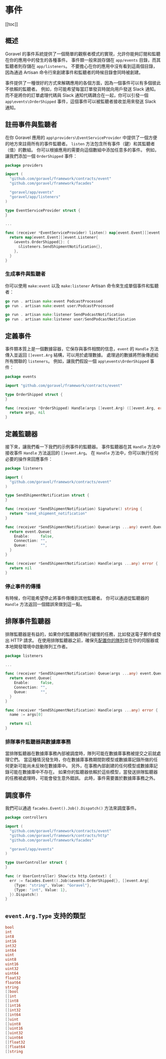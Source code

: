 # 事件

[[toc]]

## 概述

Goravel 的事件系統提供了一個簡單的觀察者模式的實現，允許你能夠訂閱和監聽在你的應用中的發生的各種事件。 事件類一般來說存儲在 `app/events` 目錄，而其監聽者則存儲在 `app/listeners`。 不要擔心在你的應用中沒有看到這兩個目錄，因為通過 Artisan 命令行來創建事件和監聽者的時候目錄會同時被創建。

事件提供了一種很好的方式來解耦應用的各個方面，因為一個事件可以有多個彼此不依賴的監聽者。 例如，你可能希望每當訂單發貨時就向用戶發送 Slack 通知。 而不是將你的訂單處理代碼與 Slack 通知代碼耦合在一起，你可以引發一個 `app\events\OrderShipped` 事件，這個事件可以被監聽者接收並用來發送 Slack 通知。

## 註冊事件與監聽者

在你 Goravel 應用的 `app\providers\EventServiceProvider` 中提供了一個方便的地方來註冊所有的事件監聽者。 `listen` 方法包含所有事件（鍵）和其監聽者（值）的數組。 你可以根據應用的需要向這個數組中添加任意多的事件。 例如，讓我們添加一個 `OrderShipped` 事件：

```go
package providers

import (
  "github.com/goravel/framework/contracts/event"
  "github.com/goravel/framework/facades"

  "goravel/app/events"
  "goravel/app/listeners"
)

type EventServiceProvider struct {
}

...

func (receiver *EventServiceProvider) listen() map[event.Event][]event.Listener {
  return map[event.Event][]event.Listener{
    &events.OrderShipped{}: {
      &listeners.SendShipmentNotification{},
    },
  }
}
```

### 生成事件與監聽者

你可以使用 `make:event` 以及 `make:listener` Artisan 命令來生成單個事件和監聽者：

```go
go run . artisan make:event PodcastProcessed
go run . artisan make:event user/PodcastProcessed

go run . artisan make:listener SendPodcastNotification
go run . artisan make:listener user/SendPodcastNotification
```

## 定義事件

事件類本質上是一個數據容器，它保存與事件相關的信息，`event` 的 `Handle` 方法傳入並返回 `[]event.Arg` 結構，可以用於處理數據。 處理過的數據將然後傳遞給所有關聯的 `listeners`。 例如，讓我們假設一個 `app\events\OrderShipped` 事件：

```go
package events

import "github.com/goravel/framework/contracts/event"

type OrderShipped struct {
}

func (receiver *OrderShipped) Handle(args []event.Arg) ([]event.Arg, error) {
  return args, nil
}
```

## 定義監聽器

接下來，讓我們看一下我們的示例事件的監聽器。 事件監聽器在其 `Handle` 方法中接收事件 `Handle` 方法返回的 `[]event.Arg`。 在 `Handle` 方法中，你可以執行任何必要的操作來回應事件：

```go
package listeners

import (
  "github.com/goravel/framework/contracts/event"
)

type SendShipmentNotification struct {
}

func (receiver *SendShipmentNotification) Signature() string {
  return "send_shipment_notification"
}

func (receiver *SendShipmentNotification) Queue(args ...any) event.Queue {
  return event.Queue{
    Enable:     false,
    Connection: "",
    Queue:      "",
  }
}

func (receiver *SendShipmentNotification) Handle(args ...any) error {
  return nil
}
```

### 停止事件的傳播

有時候，你可能希望停止將事件傳播到其他監聽者。 你可以通過從監聽器的 `Handle` 方法返回一個錯誤來做到這一點。

## 排隊事件監聽器

排隊監聽器是有益的，如果你的監聽器將執行緩慢的任務，比如發送電子郵件或發出 HTTP 請求。 在使用排隊監聽器之前，確保先[配置你的隊列](queues.md)並在你的伺服器或本地開發環境中啟動隊列工作者。

```go
package listeners

...

func (receiver *SendShipmentNotification) Queue(args ...any) event.Queue {
  return event.Queue{
    Enable:     false,
    Connection: "",
    Queue:      "",
  }
}

func (receiver *SendShipmentNotification) Handle(args ...any) error {
  name := args[0]

  return nil
}
```

### 排隊事件監聽器與數據庫事務

當排隊監聽器在數據庫事務內部被調度時，隊列可能在數據庫事務被提交之前就處理它們。 當這種情況發生時，你在數據庫事務期間對模型或數據庫記錄所做的任何更新可能尚未反映在數據庫中。 另外，在事務內部創建的任何模型或數據庫記錄可能在數據庫中不存在。 如果你的監聽器依賴於這些模型，當發送排隊監聽器的任務被處理時，可能會發生意外錯誤。 此時，事件需要置於數據庫事務之外。

## 調度事件

我們可以通過 `facades.Event().Job().Dispatch()` 方法來調度事件。

```go
package controllers

import (
  "github.com/goravel/framework/contracts/event"
  "github.com/goravel/framework/contracts/http"
  "github.com/goravel/framework/facades"

  "goravel/app/events"
)

type UserController struct {
}

func (r UserController) Show(ctx http.Context) {
  err := facades.Event().Job(&events.OrderShipped{}, []event.Arg{
    {Type: "string", Value: "Goravel"},
    {Type: "int", Value: 1},
  }).Dispatch()
}
```

## `event.Arg.Type` 支持的類型

```go
bool
int
int8
int16
int32
int64
uint
uint8
uint16
uint32
uint64
float32
float64
string
[]bool
[]int
[]int8
[]int16
[]int32
[]int64
[]uint
[]uint8
[]uint16
[]uint32
[]uint64
[]float32
[]float64
[]string
```
